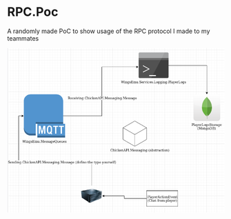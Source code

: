 # RPC.Poc
A randomly made PoC to show usage of the RPC protocol I made to my teammates

![PoC Architecture](docs/architecture.png "Project architecture")